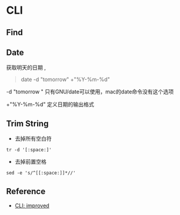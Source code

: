 # CLI

## Find

## Date

获取明天的日期 , 
> date -d "tomorrow" +"%Y-%m-%d"

-d "tomorrow "  只有GNU/date可以使用，mac的date命令没有这个选项

+"%Y-%m-%d"  定义日期的输出格式


## Trim String

- 去掉所有空白符
```shell
tr -d '[:space:]'
```

- 去掉前置空格
```shell
sed -e 's/^[[:space:]]*//'
```


## Reference

- [CLI: improved](https://remysharp.com/2018/08/23/cli-improved)




